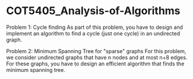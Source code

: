 # COT5405_Analysis-of-Algorithms

Problem 1: Cycle finding
As part of this problem, you have to design and implement an algorithm to find a cycle (just one cycle) in an undirected graph.

Problem 2:  Minimum Spanning Tree for "sparse" graphs
For this problem, we consider undirected graphs that have n nodes and at most n+8 edges. For these graphs, you have to design an efficient algorithm that finds the minimum spanning tree.
